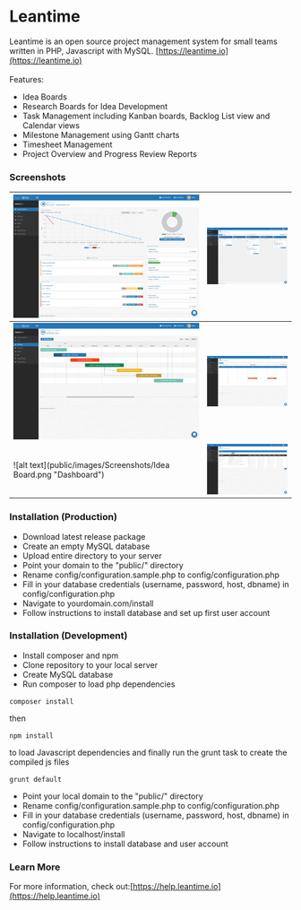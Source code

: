 
# Leantime #

Leantime is an open source project management system for small teams written in PHP, Javascript with MySQL. [https://leantime.io](https://leantime.io)
<br /><br />
Features:
* Idea Boards
* Research Boards for Idea Development
* Task Management including Kanban boards, Backlog List view and Calendar views
* Milestone Management using Gantt charts
* Timesheet Management
* Project Overview and Progress Review Reports  

### Screenshots ###

| ![alt text](public/images/Screenshots/Dashboard.png "Dashboard")        | ![alt text](public/images/Screenshots/ToDos_Kanban.png "Dashboard")  |
| ------------------------------------------------------------------------|:--------------------------------------------------------------------:|
| ![alt text](public/images/Screenshots/Milestones_Gantt.png "Dashboard") | ![alt text](public/images/Screenshots/Calendar.png "Dashboard")      | 
| ![alt text](public/images/Screenshots/Idea Board.png "Dashboard")       | ![alt text](public/images/Screenshots/Timesheets.png "Dashboard")    |  

### Installation (Production) ###

* Download latest release package
* Create an empty MySQL database
* Upload entire directory to your server 
* Point your domain to the "public/" directory
* Rename config/configuration.sample.php to config/configuration.php
* Fill in your database credentials (username, password, host, dbname) in config/configuration.php
* Navigate to yourdomain.com/install
* Follow instructions to install database and set up first user account

### Installation (Development) ###

* Install composer and npm 
* Clone repository to your local server
* Create MySQL database
* Run composer to load php dependencies
```
composer install
```
then
```
npm install
```
to load Javascript dependencies and finally run the grunt task to create the compiled js files
```
grunt default
```
* Point your local domain to the "public/" directory
* Rename config/configuration.sample.php to config/configuration.php
* Fill in your database credentials (username, password, host, dbname) in config/configuration.php
* Navigate to localhost/install
* Follow instructions to install database and user account

### Learn More ###
For more information, check out:[https://help.leantime.io](https://help.leantime.io)